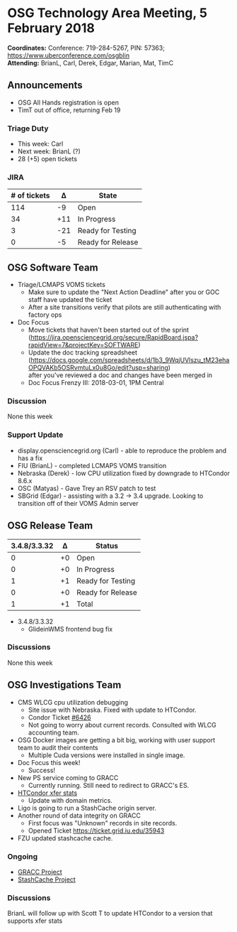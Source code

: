 # OSG Technology Area Meeting,  5 February 2018

**Coordinates:** Conference: 719-284-5267, PIN: 57363; <https://www.uberconference.com/osgblin>   
**Attending:** BrianL, Carl, Derek, Edgar, Marian, Mat, TimC


## Announcements

-   OSG All Hands registration is open
-   TimT out of office, returning Feb 19


### Triage Duty

-   This week: Carl
-   Next week: BrianL (?)
-   28 (+5) open tickets


### JIRA

| # of tickets | &Delta; | State             |
|------------ |------- |----------------- |
| 114          | -9     | Open              |
| 34           | +11     | In Progress       |
| 3           | -21      | Ready for Testing |
| 0            | -5      | Ready for Release |


## OSG Software Team

-   Triage/LCMAPS VOMS tickets  
    -   Make sure to update the "Next Action Deadline" after you or GOC staff have updated the ticket
    -   After a site transitions verify that pilots are still authenticating with factory ops
-   Doc Focus  
    -   Move tickets that haven't been started out of the sprint (<https://jira.opensciencegrid.org/secure/RapidBoard.jspa?rapidView=7&projectKey=SOFTWARE>)
    -   Update the doc tracking spreadsheet (<https://docs.google.com/spreadsheets/d/1b3_9WqjUVlszu_tM23ehaOPQVAKb5OSRvmtuLx0u8Go/edit?usp=sharing>)  
        after you've reviewed a doc and changes have been merged in
    -   Doc Focus Frenzy III: 2018-03-01, 1PM Central


### Discussion

None this week  


### Support Update

-   display.opensciencegrid.org (Carl) - able to reproduce the problem and has a fix
-   FIU (BrianL) - completed LCMAPS VOMS transition
-   Nebraska (Derek) - low CPU utilization fixed by downgrade to HTCondor 8.6.x
-   OSC (Matyas) - Gave Trey an RSV patch to test
-   SBGrid (Edgar) - assisting with a 3.2 -> 3.4 upgrade. Looking to transition off of their VOMS Admin server

## OSG Release Team

| 3.4.8/3.3.32 | &Delta; | Status            |
|------------ |------- |----------------- |
| 0            | +0      | Open              |
| 0            | +0      | In Progress       |
| 1            | +1      | Ready for Testing |
| 0            | +0      | Ready for Release |
| 1            | +1      | Total             |

-   3.4.8/3.3.32  
    -   GlideinWMS frontend bug fix


### Discussions

None this week  


## OSG Investigations Team

-   CMS WLCG cpu utilization debugging
    - Site issue with Nebraska.  Fixed with update to HTCondor.  
    - Condor Ticket [#6426](https://htcondor-wiki.cs.wisc.edu/index.cgi/tktview?tn=6426)
    - Not going to worry about current records.  Consulted with WLCG accounting team.
-   OSG Docker images are getting a bit big, working with user support team to audit their contents
    - Multiple Cuda versions were installed in single image.
-   Doc Focus this week!
    - Success!
-   New PS service coming to GRACC
    - Currently running.  Still need to redirect to GRACC's ES.
-   [HTCondor xfer stats](https://gracc.opensciencegrid.org/kibana/app/kibana#/dashboard/AWC4YIw_ZzwVQT7jgpwE)
    - Update with domain metrics.
-   Ligo is going to run a StashCache origin server.
-   Another round of data integrity on GRACC
    - First focus was "Unknown" records in site records.
    - Opened Ticket https://ticket.grid.iu.edu/35943
-   FZU updated stashcache cache.


### Ongoing

-   [GRACC Project](https://jira.opensciencegrid.org/projects/GRACC/)
-   [StashCache Project](https://opensciencegrid.github.io/StashCache/)


### Discussions

BrianL will follow up with Scott T to update HTCondor to a version that supports xfer stats
